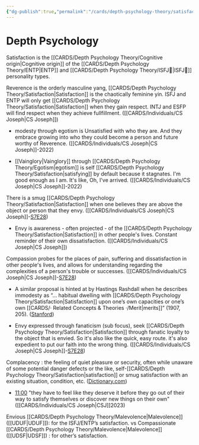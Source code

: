 ```yaml
---
{"dg-publish":true,"permalink":"/cards/depth-psychology-theory/satisfaction/","created":"2022-12-31T17:40:38.411+01:00","updated":"2023-04-25T13:23:29.457+02:00"}
---
```



# Depth Psychology

Satisfaction is the [[CARDS/Depth Psychology Theory/Cognitive origin\|Cognitive origin]] of the [[CARDS/Depth Psychology Theory/ENTP\|ENTP]] and [[CARDS/Depth Psychology Theory/ISFJ💂\|ISFJ💂]] personality types. 


<div class="transclusion internal-embed is-loaded"><div class="markdown-embed">



Reverence is the orderly masculine yang, [[CARDS/Depth Psychology Theory/Satisfaction\|Satisfaction]] is the chaotically feminine yin. ISFJ and ENTP will only get [[CARDS/Depth Psychology Theory/Satisfaction\|Satisfaction]] when they gain respect. INTJ and ESFP will find respect when they achieve fullfillment. ([[CARDS/Individuals/CS Joseph\|CS Joseph]]) 

</div></div>


<div class="transclusion internal-embed is-loaded"><div class="markdown-embed">



- modesty through egotism is Unsatisfied with who they are. And they embrace growing into who they could become a person and future worthy of Reverence. ([[CARDS/Individuals/CS Joseph\|CS Joseph]]-2022) 

</div></div>


<div class="transclusion internal-embed is-loaded"><div class="markdown-embed">



- [[Vainglory\|Vainglory]] through [[CARDS/Depth Psychology Theory/Egotism\|egotism]] is self [[CARDS/Depth Psychology Theory/Satisfaction\|satisfying]] by default because it stagnates. I'm good enough as I am. It's like, Oh, I've arrived.  ([[CARDS/Individuals/CS Joseph\|CS Joseph]]-2022)
   

</div></div>


<div class="transclusion internal-embed is-loaded"><div class="markdown-embed">



There is a smug [[CARDS/Depth Psychology Theory/Satisfaction\|Satisfaction]] when one believes they are above the object or person that they envy. ([[CARDS/Individuals/CS Joseph\|CS Joseph]]-[S7E28](https://offers.csjoseph.life/portal)) 

</div></div>


<div class="transclusion internal-embed is-loaded"><div class="markdown-embed">



- Envy is awareness - often projected - of the [[CARDS/Depth Psychology Theory/Satisfaction\|Satisfaction]] in other people's lives. Constant reminder of their own dissatisfaction. ([[CARDS/Individuals/CS Joseph\|CS Joseph]])  

</div></div>


<div class="transclusion internal-embed is-loaded"><div class="markdown-embed">



Compassion probes for the places of pain, suffering and dissatisfaction in other people's lives, and allows for understanding regarding the complexities of a person's trouble or successes. ([[CARDS/Individuals/CS Joseph\|CS Joseph]]-[S7E28](https://offers.csjoseph.life/portal)) 

</div></div>



<div class="transclusion internal-embed is-loaded"><div class="markdown-embed">



- A similar proposal is hinted at by Hastings Rashdall when he describes immodesty as “… habitual dwelling with [[CARDS/Depth Psychology Theory/Satisfaction\|Satisfaction]] upon one’s own capacities or one’s own [[CARDS/· Related Concepts & Theories ·/Merit\|merits]]” (1907, 205). ([Stanford](https://plato.stanford.edu/entries/modesty-humility/)) 

</div></div>


<div class="transclusion internal-embed is-loaded"><div class="markdown-embed">



- Envy expressed through fanaticism (sub focus), seek [[CARDS/Depth Psychology Theory/Satisfaction\|Satisfaction]] through fanatic loyalty to the object that is envied. So it's also like the quick, easy route. it's also expedient to put our faith into the wrong thing. ([[CARDS/Individuals/CS Joseph\|CS Joseph]]-[S7E28](https://offers.csjoseph.life/portal)) 

</div></div>


<div class="transclusion internal-embed is-loaded"><div class="markdown-embed">



Complacency : the feeling of quiet pleasure or security, often while unaware of some potential danger defects or the like, self-[[CARDS/Depth Psychology Theory/Satisfaction\|satisfaction]] or smug satisfaction with an existing situation, condition, etc. ([Dictionary.com](https://www.dictionary.com/browse/complacency)) 

</div></div>


<div class="transclusion internal-embed is-loaded"><div class="markdown-embed">



- [11:00](https://www.youtube.com/watch?v=keNewFwXxM8&t=660s) "they have to feel like they deserve it before they go out of their way to satisfy themselves or discover new things on their own" ([[CARDS/Individuals/CS Joseph\|CSJ]]2023) 

</div></div>


Envious [[CARDS/Depth Psychology Theory/Malevolence\|Malevolence]] ([[UDUF\|UDUF]]): for the ISFJ/ENTP’s satisfaction. 
vs 
Compassionate [[CARDS/Depth Psychology Theory/Malevolence\|Malevolence]] ([[UDSF\|UDSF]]) : for other’s satisfaction. 


